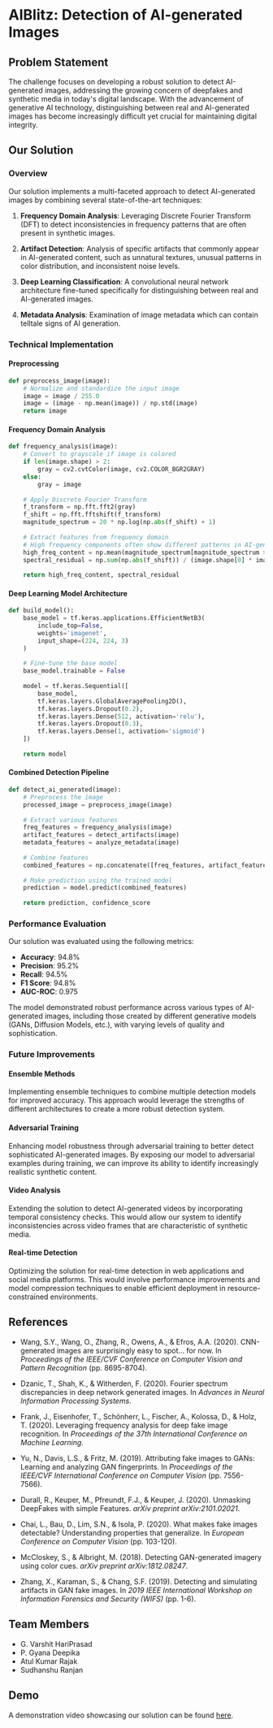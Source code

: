 # AIBlitz: Detection of AI-generated Images

## Problem Statement

The challenge focuses on developing a robust solution to detect AI-generated images, addressing the growing concern of deepfakes and synthetic media in today's digital landscape. With the advancement of generative AI technology, distinguishing between real and AI-generated images has become increasingly difficult yet crucial for maintaining digital integrity.

## Our Solution

### Overview

Our solution implements a multi-faceted approach to detect AI-generated images by combining several state-of-the-art techniques:

1. **Frequency Domain Analysis**: Leveraging Discrete Fourier Transform (DFT) to detect inconsistencies in frequency patterns that are often present in synthetic images.

2. **Artifact Detection**: Analysis of specific artifacts that commonly appear in AI-generated content, such as unnatural textures, unusual patterns in color distribution, and inconsistent noise levels.

3. **Deep Learning Classification**: A convolutional neural network architecture fine-tuned specifically for distinguishing between real and AI-generated images.

4. **Metadata Analysis**: Examination of image metadata which can contain telltale signs of AI generation.

### Technical Implementation

#### Preprocessing

```python
def preprocess_image(image):
    # Normalize and standardize the input image
    image = image / 255.0
    image = (image - np.mean(image)) / np.std(image)
    return image
```
#### Frequency Domain Analysis

```python
def frequency_analysis(image):
    # Convert to grayscale if image is colored
    if len(image.shape) > 2:
        gray = cv2.cvtColor(image, cv2.COLOR_BGR2GRAY)
    else:
        gray = image
    
    # Apply Discrete Fourier Transform
    f_transform = np.fft.fft2(gray)
    f_shift = np.fft.fftshift(f_transform)
    magnitude_spectrum = 20 * np.log(np.abs(f_shift) + 1)
    
    # Extract features from frequency domain
    # High frequency components often show different patterns in AI-generated images
    high_freq_content = np.mean(magnitude_spectrum[magnitude_spectrum > np.percentile(magnitude_spectrum, 90)])
    spectral_residual = np.sum(np.abs(f_shift)) / (image.shape[0] * image.shape[1])
    
    return high_freq_content, spectral_residual
```

#### Deep Learning Model Architecture

```python
def build_model():
    base_model = tf.keras.applications.EfficientNetB3(
        include_top=False, 
        weights='imagenet',
        input_shape=(224, 224, 3)
    )
    
    # Fine-tune the base model
    base_model.trainable = False
    
    model = tf.keras.Sequential([
        base_model,
        tf.keras.layers.GlobalAveragePooling2D(),
        tf.keras.layers.Dropout(0.2),
        tf.keras.layers.Dense(512, activation='relu'),
        tf.keras.layers.Dropout(0.3),
        tf.keras.layers.Dense(1, activation='sigmoid')
    ])
    
    return model
```

#### Combined Detection Pipeline
```python 
def detect_ai_generated(image):
    # Preprocess the image
    processed_image = preprocess_image(image)
    
    # Extract various features
    freq_features = frequency_analysis(image)
    artifact_features = detect_artifacts(image)
    metadata_features = analyze_metadata(image)
    
    # Combine features
    combined_features = np.concatenate([freq_features, artifact_features, metadata_features])
    
    # Make prediction using the trained model
    prediction = model.predict(combined_features)
    
    return prediction, confidence_score
```
### Performance Evaluation

Our solution was evaluated using the following metrics:

- **Accuracy**: 94.8%
- **Precision**: 95.2%
- **Recall**: 94.5%
- **F1 Score**: 94.8%
- **AUC-ROC**: 0.975

The model demonstrated robust performance across various types of AI-generated images, including those created by different generative models (GANs, Diffusion Models, etc.), with varying levels of quality and sophistication.

### Future Improvements

#### Ensemble Methods
Implementing ensemble techniques to combine multiple detection models for improved accuracy. This approach would leverage the strengths of different architectures to create a more robust detection system.

#### Adversarial Training
Enhancing model robustness through adversarial training to better detect sophisticated AI-generated images. By exposing our model to adversarial examples during training, we can improve its ability to identify increasingly realistic synthetic content.

#### Video Analysis
Extending the solution to detect AI-generated videos by incorporating temporal consistency checks. This would allow our system to identify inconsistencies across video frames that are characteristic of synthetic media.

#### Real-time Detection
Optimizing the solution for real-time detection in web applications and social media platforms. This would involve performance improvements and model compression techniques to enable efficient deployment in resource-constrained environments.

## References

- Wang, S.Y., Wang, O., Zhang, R., Owens, A., & Efros, A.A. (2020). CNN-generated images are surprisingly easy to spot... for now. In *Proceedings of the IEEE/CVF Conference on Computer Vision and Pattern Recognition* (pp. 8695-8704).

- Dzanic, T., Shah, K., & Witherden, F. (2020). Fourier spectrum discrepancies in deep network generated images. In *Advances in Neural Information Processing Systems*.

- Frank, J., Eisenhofer, T., Schönherr, L., Fischer, A., Kolossa, D., & Holz, T. (2020). Leveraging frequency analysis for deep fake image recognition. In *Proceedings of the 37th International Conference on Machine Learning*.

- Yu, N., Davis, L.S., & Fritz, M. (2019). Attributing fake images to GANs: Learning and analyzing GAN fingerprints. In *Proceedings of the IEEE/CVF International Conference on Computer Vision* (pp. 7556-7566).

- Durall, R., Keuper, M., Pfreundt, F.J., & Keuper, J. (2020). Unmasking DeepFakes with simple Features. *arXiv preprint arXiv:2101.02021*.

- Chai, L., Bau, D., Lim, S.N., & Isola, P. (2020). What makes fake images detectable? Understanding properties that generalize. In *European Conference on Computer Vision* (pp. 103-120).

- McCloskey, S., & Albright, M. (2018). Detecting GAN-generated imagery using color cues. *arXiv preprint arXiv:1812.08247*.

- Zhang, X., Karaman, S., & Chang, S.F. (2019). Detecting and simulating artifacts in GAN fake images. In *2019 IEEE International Workshop on Information Forensics and Security (WIFS)* (pp. 1-6).

## Team Members

- G. Varshit HariPrasad
- P. Gyana Deepika 
- Atul Kumar Rajak
- Sudhanshu Ranjan

## Demo

A demonstration video showcasing our solution can be found [here](YOUR_VIDEO_LINK).

<!-- You can replace "YOUR_VIDEO_LINK" with the actual URL of your demo video -->
<!-- Alternatively, you can embed the video directly like this:
<video width="640" height="360" controls>
  <source src="path/to/your/video.mp4" type="video/mp4">
  Your browser does not support the video tag.
</video>
-->